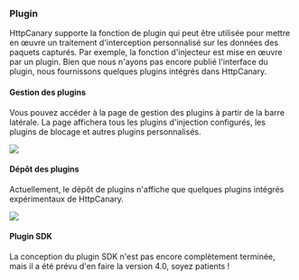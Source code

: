 ### Plugin

HttpCanary supporte la fonction de plugin qui peut être utilisée pour mettre en œuvre un traitement d'interception personnalisé sur les données des paquets capturés. Par exemple, la fonction d'injecteur est mise en œuvre par un plugin. Bien que nous n'ayons pas encore publié l'interface du plugin, nous fournissons quelques plugins intégrés dans HttpCanary.


#### Gestion des plugins

Vous pouvez accéder à la page de gestion des plugins à partir de la barre latérale. La page affichera tous les plugins d'injection configurés, les plugins de blocage et autres plugins personnalisés.

![](/assets/plugin.png)

#### Dépôt des plugins

Actuellement, le dépôt de plugins n'affiche que quelques plugins intégrés expérimentaux de HttpCanary.

![](/assets/plugin_repo.png)

#### Plugin SDK

La conception du plugin SDK n'est pas encore complètement terminée, mais il a été prévu d'en faire la version 4.0, soyez patients !

